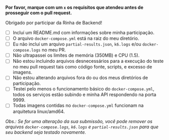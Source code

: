 **Por favor, marque com um `x` os requisitos que atendeu antes de prosseguir com o pull request.**

Obrigado por participar da Rinha de Backend!

- [ ] Incluí um README.md com informações sobre minha participação.
- [ ] O arquivo `docker-compose.yml` está na raiz do meu diretório.
- [ ] Eu não incluí um arquivo `partial-results.json`, `k6.logs` e/ou `docker-compose.logs` no meu PR.
- [ ] Não ultrapassei os limites de memória (350MB) e CPU (1.5).
- [ ] Não estou incluindo arquivos desnecessários para a execução do teste no meu pull request tais como código fonte, scripts, e excesso de imagens.
- [ ] Não estou alterando arquivos fora do ou dos meus diretórios de participação.
- [ ] Testei pelo menos o funcionamento básico do `docker-compose.yml`, todos os serviços estão subindo e minha API respondendo na porta 9999.
- [ ] Todas imagens contidas no `docker-compose.yml` funcionam na arquitetura linux/amd64.

*Obs.: Se for uma alteração da sua submissão, você pode remover os arquivos `docker-compose.logs`, `k6.logs` e `partial-results.json` para que seu backend seja testado novamente.*
